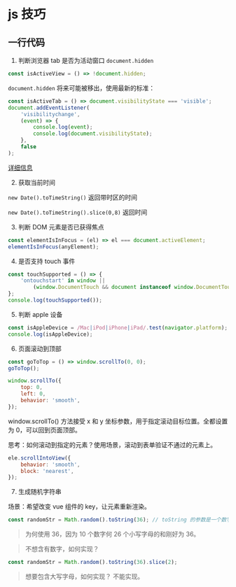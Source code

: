 # js 技巧

## 一行代码

1. 判断浏览器 tab 是否为活动窗口 `document.hidden`

```js
const isActiveView = () => !document.hidden;
```

`document.hidden` 将来可能被移出，使用最新的标准：

```js
const isActiveTab = () => document.visibilityState === 'visible';
document.addEventListener(
	'visibilitychange',
	(event) => {
		console.log(event);
		console.log(document.visibilityState);
	},
	false
);
```

[详细信息](https://www.w3.org/TR/page-visibility/#idl-def-document-visibilitystate)

2. 获取当前时间

`new Date().toTimeString()` 返回带时区的时间

`new Date().toTimeString().slice(0,8)` 返回时间

3. 判断 DOM 元素是否已获得焦点

```js
const elementIsInFocus = (el) => el === document.activeElement;
elementIsInFocus(anyElement);
```

4. 是否支持 touch 事件

```js
const touchSupported = () => {
	'ontouchstart' in window ||
		(window.DocumentTouch && document instanceof window.DocumentTouch);
};
console.log(touchSupported());
```

5. 判断 apple 设备

```js
const isAppleDevice = /Mac|iPod|iPhone|iPad/.test(navigator.platform);
console.log(isAppleDevice);
```

6. 页面滚动到顶部

```js
const goToTop = () => window.scrollTo(0, 0);
goToTop();
```

```js
window.scrollTo({
	top: 0,
	left: 0,
	behavior: 'smooth',
});
```

window.scrollTo() 方法接受 x 和 y 坐标参数，用于指定滚动目标位置。全都设置为 0，可以回到页面顶部。

思考：如何滚动到指定的元素？使用场景，滚动到表单验证不通过的元素上。

```js
ele.scrollIntoView({
	behavior: 'smooth',
	block: 'nearest',
});
```

7. 生成随机字符串

场景：希望改变 vue 组件的 key，让元素重新渲染。

```js
const randomStr = Math.random().toString(36); // toString 的参数是一个数字，表示进制 2-36
```

> 为何使用 36，因为 10 个数字何 26 个小写字母的和刚好为 36。

> 不想含有数字，如何实现？

```js
const randomStr = Math.random().toString(36).slice(2);
```

> 想要包含大写字母，如何实现？ 不能实现。
